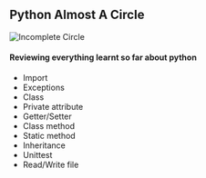 ## Python Almost A Circle
![Incomplete Circle](https://media.istockphoto.com/photos/puzzle-ring-on-white-one-missing-picture-id182420183?k=6&m=182420183&s=612x612&w=0&h=iNbZO_2FE5yvJiX76uuOB6BF9dQujnA-_g7wRM8tVew=)

#### Reviewing everything learnt so far about python
- Import
- Exceptions
- Class
- Private attribute
- Getter/Setter
- Class method
- Static method
- Inheritance
- Unittest
- Read/Write file
